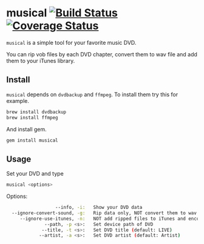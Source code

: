 # musical [![Build Status](https://travis-ci.org/katsuma/musical.png?branch=master)](https://travis-ci.org/katsuma/musical) [![Coverage Status](https://coveralls.io/repos/katsuma/musical/badge.png)](https://coveralls.io/r/katsuma/musical)

`musical` is a simple tool for your favorite music DVD.

You can rip vob files by each DVD chapter, convert them to wav file and add them to your iTunes library.


## Install

`musical` depends on `dvdbackup` and `ffmpeg`.
To install them try this for example.

```sh
brew install dvdbackup
brew install ffmpeg
```

And install gem.

```sh
gem install musical
```


## Usage
Set your DVD and type

```sh
musical <options>
```

Options:
```sh
                  --info, -i:   Show your DVD data
  --ignore-convert-sound, -g:   Rip data only, NOT convert them to wav file
     --ignore-use-itunes, -n:   NOT add ripped files to iTunes and encode them
              --path, -p <s>:   Set device path of DVD
             --title, -t <s>:   Set DVD title (default: LIVE)
            --artist, -a <s>:   Set DVD artist (default: Artist)
    